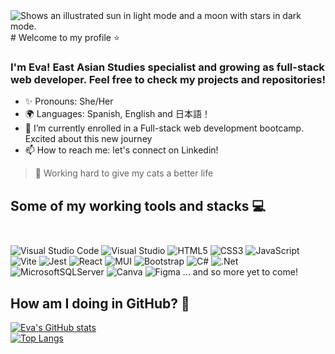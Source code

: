 <picture>
  <source media="(prefers-color-scheme: dark)" srcset="">
  <source media="(prefers-color-scheme: light)" srcset="">
  <img alt="Shows an illustrated sun in light mode and a moon with stars in dark mode." src="">
</picture>
# Welcome to my profile ⭐ 

<h3> I'm Eva! East Asian Studies specialist and growing as full-stack web developer. 
Feel free to check my projects and repositories! </h3> 

- ✨ Pronouns: She/Her
- 🌍 Languages: Spanish, English and 日本語！
- 🌱 I’m currently enrolled in a Full-stack web development bootcamp. Excited about this new journey
- 📫 How to reach me: let's connect on Linkedin!



 > 💬 Working hard to give my cats a better life

## Some of my working tools and stacks 💻 </br></br> 
 
![Visual Studio Code](https://img.shields.io/badge/Visual%20Studio%20Code-0078d7.svg?style=for-the-badge&logo=visual-studio-code&logoColor=white) ![Visual Studio](https://img.shields.io/badge/Visual%20Studio-5C2D91.svg?style=for-the-badge&logo=visual-studio&logoColor=white) ![HTML5](https://img.shields.io/badge/html5-%23E34F26.svg?style=for-the-badge&logo=html5&logoColor=white) ![CSS3](https://img.shields.io/badge/css3-%231572B6.svg?style=for-the-badge&logo=css3&logoColor=white) ![JavaScript](https://img.shields.io/badge/javascript-%23323330.svg?style=for-the-badge&logo=javascript&logoColor=%23F7DF1E) ![Vite](https://img.shields.io/badge/vite-%23646CFF.svg?style=for-the-badge&logo=vite&logoColor=white) ![Jest](https://img.shields.io/badge/-jest-%23C21325?style=for-the-badge&logo=jest&logoColor=white) ![React](https://img.shields.io/badge/react-%2320232a.svg?style=for-the-badge&logo=react&logoColor=%2361DAFB) ![MUI](https://img.shields.io/badge/MUI-%230081CB.svg?style=for-the-badge&logo=mui&logoColor=white) ![Bootstrap](https://img.shields.io/badge/bootstrap-%23563D7C.svg?style=for-the-badge&logo=bootstrap&logoColor=white) ![C#](https://img.shields.io/badge/c%23-%23239120.svg?style=for-the-badge&logo=c-sharp&logoColor=white) ![.Net](https://img.shields.io/badge/.NET-5C2D91?style=for-the-badge&logo=.net&logoColor=white) ![MicrosoftSQLServer](https://img.shields.io/badge/Microsoft%20SQL%20Server-CC2927?style=for-the-badge&logo=microsoft%20sql%20server&logoColor=white) ![Canva](https://img.shields.io/badge/Canva-%2300C4CC.svg?style=for-the-badge&logo=Canva&logoColor=white) ![Figma](https://img.shields.io/badge/figma-%23F24E1E.svg?style=for-the-badge&logo=figma&logoColor=white) ... and so more yet to come! 

## How am I doing in GitHub? 🌻 

[![Eva's GitHub stats](https://github-readme-stats.vercel.app/api?username=evaaramburu&theme=gruvbox)](https://github.com/evaaramburu/github-readme-stats)  
[![Top Langs](https://github-readme-stats.vercel.app/api/top-langs/?username=evaaramburu&layout=compact&theme=gruvbox)](https://github.com/evaaramburu/github-readme-stats)
